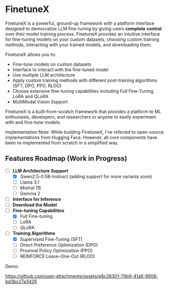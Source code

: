 # FinetuneX
FinetuneX is a powerful, ground-up framework with a platform interface designed to democratize LLM fine-tuning by giving users **complete control** over their model training process. FinetuneX provides an intuitive interface for fine-tuning models on your custom datasets, choosing custom training methods, interacting with your trained models, and downloading them.

FinetuneX allows you to:
- Fine-tune models on custom datasets
- Interface to interact with the fine-tuned model
- Use multiple LLM architecture 
- Apply custom training methods with different post-training algorithms (SFT, DPO, PPO, RLOO)
- Choose extensive fine-tuning capabilities including Full Fine-Tuning, LoRA and QLoRA
- MultiModal Vision Support

FinetuneX is a built-from-scratch framework that provides a platform to ML enthusiasts, developers, and researchers or anyone to easily experiment with and fine-tune models.

Implementation Note:
While building FinetuneX, I’ve referred to open-source implementations from Hugging Face. However, all core components have been re-implemented from scratch in a simplified way. 

## Features Roadmap (Work in Progress)

- [ ] **LLM Architecture Support**
  - [x] Qwen2.5-0.5B-Instruct (adding support for more variants soon)
  - [ ] Llama 3.1
  - [ ] Mistral 7B
  - [ ] Gemma 2
        
- [ ] **Interface for Inference**
- [ ] **Download the Model**
- [ ] **Fine-tuning Capabilities**
  - [x] Full Fine-tuning
  - [ ] LoRA
  - [ ] QLoRA
        
- [ ] **Training Algorithms**
  - [x] Supervised Fine-Tuning (SFT)
  - [ ] Direct Preference Optimization (DPO)
  - [ ] Proximal Policy Optimization (PPO)
  - [ ] REINFORCE Leave-One-Out (RLOO)

Demo:


https://github.com/user-attachments/assets/e8c26301-79b9-41a6-9808-bd3bc27a3426

